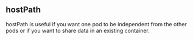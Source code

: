 ## hostPath
hostPath is useful if you want one pod to be independent from the other pods or if you want to share data in an existing container.
